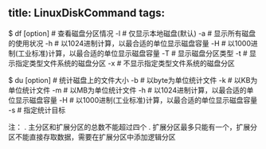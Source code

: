 title: LinuxDiskCommand
tags:
---

$ df [option]    # 查看磁盘分区情况
    -l      # 仅显示本地磁盘(默认)
    -a      # 显示所有磁盘的使用状况
    -h      # 以1024进制计算，以最合适的单位显示磁盘容量
    -H      # 以1000进制(工业标准)计算，以最合适的单位显示磁盘容量
    -T      # 显示磁盘分区类型
    -t <type>   # 显示指定类型文件系统的磁盘分区
    -x <type>   # 不显示指定类型文件系统的磁盘分区

$ du [option]  # 统计磁盘上的文件大小
    -b      # 以byte为单位统计文件
    -k      # 以KB为单位统计文件
    -m      # 以MB为单位统计文件
    -h      # 以1024进制计算，以最合适的单位显示磁盘容量
    -H      # 以1000进制(工业标准)计算，以最合适的单位显示磁盘容量
    -s      # 指定统计目标


注：
    .  主分区和扩展分区的总数不能超过四个
    .  扩展分区最多只能有一个，扩展分区不能直接存取数据，需要在扩展分区中添加逻辑分区